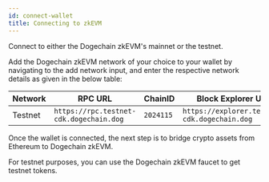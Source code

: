 ```yaml
---
id: connect-wallet
title: Connecting to zkEVM
---
```


<!--
!!!caution
    Check the list of potential risks associated with the use of Dogechain zkEVM in the section.
-->

Connect to either the Dogechain zkEVM's mainnet or the testnet. 

Add the Dogechain zkEVM network of your choice to your wallet by navigating to the add network input, and enter the respective network details as given in the below table:

| Network | RPC URL | ChainID | Block Explorer URL | Currency |
| ------- | ------------------------------- | ---------------- | ---------------- | ----- |
| Testnet | `https://rpc.testnet-cdk.dogechain.dog` | `2024115` | `https://explorer.testnet-cdk.dogechain.dog` | **ETH** |

<!-- Here is a video tutorial on how to add Dogechain zkEVM Testnet to MetaMask and deploy smart contracts:

<video loop width="100%" height="100%" controls="true" >
  <source type="video/mp4" src="/img/zkEVM/tutorial.mp4"></source>
  <p>Your browser does not support the video element.</p>
</video> -->

Once the wallet is connected, the next step is to bridge crypto assets from Ethereum to Dogechain zkEVM.

For testnet purposes, you can use the Dogechain zkEVM faucet to get testnet tokens.